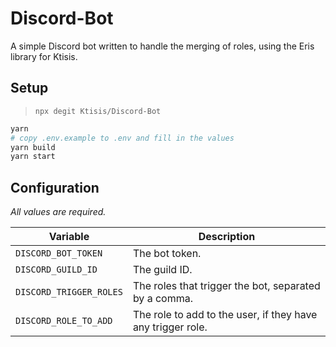 # Discord-Bot

A simple Discord bot written to handle the merging of roles, using the Eris library for Ktisis.

## Setup

> `npx degit Ktisis/Discord-Bot`

```sh
yarn
# copy .env.example to .env and fill in the values
yarn build
yarn start
```

## Configuration

*All values are required.*

| Variable | Description |
| --- | --- |
| `DISCORD_BOT_TOKEN` | The bot token. |
| `DISCORD_GUILD_ID` | The guild ID. |
| `DISCORD_TRIGGER_ROLES` | The roles that trigger the bot, separated by a comma. |
| `DISCORD_ROLE_TO_ADD` | The role to add to the user, if they have any trigger role. |